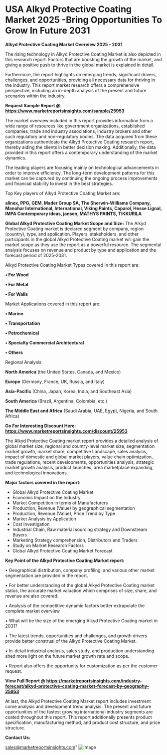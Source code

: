 # USA Alkyd Protective Coating Market 2025 -Bring Opportunities To Grow In Future 2031

<Strong> Alkyd Protective Coating Market Overview 2025 - 2031</strong>

The rising technology in Alkyd Protective Coating Market is also depicted in this research report. Factors that are boosting the growth of the market, and giving a positive push to thrive in the global market is explained in detail.

Furthermore, the report highlights on emerging trends, significant drivers, challenges, and opportunities, providing all necessary data for thriving in the industry. This report market research offers a comprehensive perspective, including an in-depth analysis of the present and future scenarios within the industry.

<strong>Request Sample Report @ <a href=https://www.marketreportsinsights.com/sample/25953>https://www.marketreportsinsights.com/sample/25953</a></strong>

The market overview included in this report provides information from a wide range of resources like government organizations, established companies, trade and industry associations, industry brokers and other such regulatory and non-regulatory bodies. The data acquired from these organizations authenticate the Alkyd Protective Coating research report, thereby aiding the clients in better decision making. Additionally, the data provided in this report offers a contemporary understanding of the market dynamics.

The leading players are focusing mainly on technological advancements in order to improve efficiency. The long-term development patterns for this market can be captured by continuing the ongoing process improvements and financial stability to invest in the best strategies.

Top Key players of Alkyd Protective Coating Market are:

<strong>allnex, PPG, GEM, Mader Group SA, The Sherwin-Williams Company, Manohar International, International, Viking Paints, Caparol, Hesse Lignal, IMPA Contemporary ideas, jansen, MATHYS PAINTS, TIKKURILA</strong>

<strong><b>Global Alkyd Protective Coating Market Scope and Size:</b></strong>
The Alkyd Protective Coating market is declared segment by company, region (country), type, and application. Players, stakeholders, and other participants in the global Alkyd Protective Coating market will gain the market scope as they use the report as a powerful resource. The segmental analysis focuses on revenue and product by type and application and the forecast period of 2025-2031.

Alkyd Protective Coating Market Types covered in this report are:

<strong>• For Wood

• For Metal

• For Walls</strong>

Market Applications covered in this report are:

<strong>• Marine

• Transportation

• Petrochemical

• Specialty Commercial Architectural

• Others</strong> 

Regional Analysis

<strong>North America</strong> (the United States, Canada, and Mexico)

<strong>Europe</strong> (Germany, France, UK, Russia, and Italy)

<strong>Asia-Pacific</strong> (China, Japan, Korea, India, and Southeast Asia)

<strong>South America</strong> (Brazil, Argentina, Colombia, etc.)

<strong>The Middle East and Africa</strong> (Saudi Arabia, UAE, Egypt, Nigeria, and South Africa)

<strong>Go For Interesting Discount Here: <a href=https://www.marketreportsinsights.com/discount/25953>https://www.marketreportsinsights.com/discount/25953</a></strong>

The Alkyd Protective Coating market report provides a detailed analysis of global market size, regional and country-level market size, segmentation market growth, market share, competitive Landscape, sales analysis, impact of domestic and global market players, value chain optimization, trade regulations, recent developments, opportunities analysis, strategic market growth analysis, product launches, area marketplace expanding, and technological innovations.

<strong><b>Major factors covered in the report:</b></strong>
<ul>
  <li>Global Alkyd Protective Coating Market </li>
  <li>Economic Impact on the Industry</li>
  <li>Market Competition in terms of Manufacturers</li>
  <li>Production, Revenue (Value) by geographical segmentation</li>
  <li>Production, Revenue (Value), Price Trend by Type</li>
  <li>Market Analysis by Application</li>
  <li>Cost Investigation</li>
  <li>Industrial Chain, Raw material sourcing strategy and Downstream Buyers</li>
  <li>Marketing Strategy comprehension, Distributors and Traders</li>
  <li>Study on Market Research Factors</li>
  <li>Global Alkyd Protective Coating Market Forecast</li>
</ul>

<strong><b>Key Point of the Alkyd Protective Coating Market report:</b></strong>

• Geographical distribution, company profiling, and various other market segmentation are provided in the report.

• For better understanding of the global Alkyd Protective Coating market status, the accurate market valuation which comprises of size, share, and revenue are also covered.

• Analysis of the competitive dynamic factors better extrapolate the complete market overview

• What will be the size of the emerging Alkyd Protective Coating market in 2031?

• The latest trends, opportunities and challenges, and growth drivers provide better construal of the Alkyd Protective Coating Market.

• In-detail industrial analysis, sales study, and production understanding shed more light on the future market growth rate and scope.

• Report also offers the opportunity for customization as per the customer request.

<strong><b>View Full Report @ <a href=https://marketreportsinsights.com/industry-forecast/alkyd-protective-coating-market-forecast-by-geography-25953>https://marketreportsinsights.com/industry-forecast/alkyd-protective-coating-market-forecast-by-geography-25953</a></b></strong>


At last, the Alkyd Protective Coating Market report includes investment come analysis and development trend analysis. The present and future opportunities of the fastest growing international industry segments are coated throughout this report. This report additionally presents product specification, manufacturing method, and product cost structure, and price structure.

<strong>Contact Us:</strong>

sales@marketreportsinsights.com"
![image](https://github.com/user-attachments/assets/5fc2ca50-6638-4335-9458-3aade221ff85)
